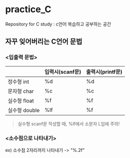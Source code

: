 # practice_C
Repository for C  study : c언어 복습하고 공부하는 공간


## 자꾸 잊어버리는 C언어 문법

### <입출력 문법>
||입력시(scanf문)|출력시(printf문)|
|--|--|--|
|정수형 int|%d|%d|
|문자형 char|%c|%c|
|실수형 float|%f|%f|
|실수형 double|%lf|%f|
>실수형 scanf문 작성할 때, %lf에서 소문자 L임에 주의!

### <소수점으로 나타내기>
ex) 소수점 2자리까지 나타내기 -> "%.2f"
